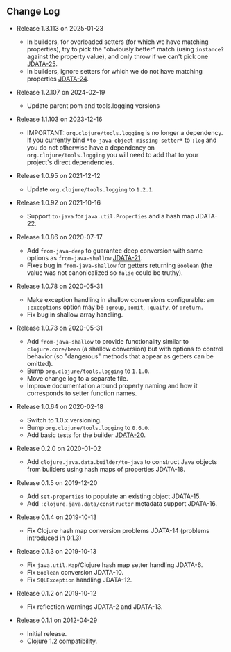## Change Log

* Release 1.3.113 on 2025-01-23
  * In builders, for overloaded setters (for which we have matching properties), try to pick the "obviously better" match (using `instance?` against the property value), and only throw if we can't pick one [JDATA-25](https://clojure.atlassian.net/browse/JDATA-25).
  * In builders, ignore setters for which we do not have matching properties [JDATA-24](https://clojure.atlassian.net/browse/JDATA-24).

* Release 1.2.107 on 2024-02-19
  * Update parent pom and tools.logging versions

* Release 1.1.103 on 2023-12-16
  * IMPORTANT: `org.clojure/tools.logging` is no longer a dependency. If you currently bind `*to-java-object-missing-setter*` to `:log` and you do not otherwise have a dependency on `org.clojure/tools.logging` you will need to add that to your project's direct dependencies.

* Release 1.0.95 on 2021-12-12
  * Update `org.clojure/tools.logging` to `1.2.1`.

* Release 1.0.92 on 2021-10-16
  * Support `to-java` for `java.util.Properties` and a hash map JDATA-22.

* Release 1.0.86 on 2020-07-17
  * Add `from-java-deep` to guarantee deep conversion with same options as `from-java-shallow` [JDATA-21](https://clojure.atlassian.net/browse/JDATA-21).
  * Fixes bug in `from-java-shallow` for getters returning `Boolean` (the value was not canonicalized so `false` could be truthy).

* Release 1.0.78 on 2020-05-31
  * Make exception handling in shallow conversions configurable: an `:exceptions` option may be `:group`, `:omit`, `:quaify`, or `:return`.
  * Fix bug in shallow array handling.

* Release 1.0.73 on 2020-05-31
  * Add `from-java-shallow` to provide functionality similar to `clojure.core/bean` (a shallow conversion) but with options to control behavior (so "dangerous" methods that appear as getters can be omitted).
  * Bump `org.clojure/tools.logging` to `1.1.0`.
  * Move change log to a separate file.
  * Improve documentation around property naming and how it corresponds to setter function names.

* Release 1.0.64 on 2020-02-18
  * Switch to 1.0.x versioning.
  * Bump `org.clojure/tools.logging` to `0.6.0`.
  * Add basic tests for the builder [JDATA-20](https://clojure.atlassian.net/browse/JDATA-20).

* Release 0.2.0 on 2020-01-02
  * Add `clojure.java.data.builder/to-java` to construct Java objects from builders using hash maps of properties JDATA-18.

* Release 0.1.5 on 2019-12-20
  * Add `set-properties` to populate an existing object JDATA-15.
  * Add `:clojure.java.data/constructor` metadata support JDATA-16.

* Release 0.1.4 on 2019-10-13
  * Fix Clojure hash map conversion problems JDATA-14 (problems introduced in 0.1.3)

* Release 0.1.3 on 2019-10-13
  * Fix `java.util.Map`/Clojure hash map setter handling JDATA-6.
  * Fix `Boolean` conversion JDATA-10.
  * Fix `SQLException` handling JDATA-12.

* Release 0.1.2 on 2019-10-12
  * Fix reflection warnings JDATA-2 and JDATA-13.

* Release 0.1.1 on 2012-04-29
  * Initial release.
  * Clojure 1.2 compatibility.
